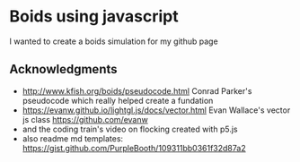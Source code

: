 # Boids using javascript

I wanted to create a boids simulation for my github page

## Acknowledgments

* http://www.kfish.org/boids/pseudocode.html Conrad Parker's pseudocode which really helped create a fundation
* https://evanw.github.io/lightgl.js/docs/vector.html Evan Wallace's vector js class https://github.com/evanw
* and the coding train's video on flocking created with p5.js
* also readme md templates: https://gist.github.com/PurpleBooth/109311bb0361f32d87a2
